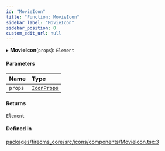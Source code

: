 ```yaml
---
id: "MovieIcon"
title: "Function: MovieIcon"
sidebar_label: "MovieIcon"
sidebar_position: 0
custom_edit_url: null
---
```


▸ **MovieIcon**(`props`): `Element`

#### Parameters

| Name | Type |
| :------ | :------ |
| `props` | [`IconProps`](../types/IconProps.md) |

#### Returns

`Element`

#### Defined in

[packages/firecms_core/src/icons/components/MovieIcon.tsx:3](https://github.com/FireCMSco/firecms/blob/d45f3739/packages/firecms_core/src/icons/components/MovieIcon.tsx#L3)
